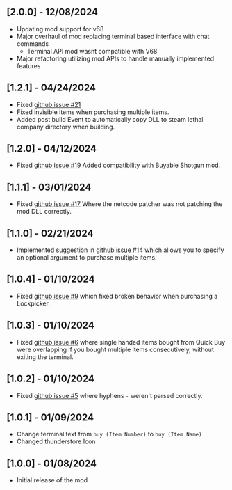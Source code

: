 ## [2.0.0] - 12/08/2024

- Updating mod support for v68
- Major overhaul of mod replacing terminal based interface with chat commands
	- Terminal API mod wasnt compatible with V68
- Major refactoring utilizing mod APIs to handle manually implemented features

## [1.2.1] - 04/24/2024

- Fixed [github issue #21](https://github.com/jakemaguy/QuickBuyMenu/issues/21) 
- Fixed invisible items when purchasing multiple items.
- Added post build Event to automatically copy DLL to steam lethal company directory when building.

## [1.2.0] - 04/12/2024

- Fixed [github issue #19](https://github.com/jakemaguy/QuickBuyMenu/issues/19) Added compatibility with Buyable Shotgun mod.

## [1.1.1] - 03/01/2024

- Fixed [github issue #17](https://github.com/jakemaguy/QuickBuyMenu/issues/17) Where the netcode patcher was not patching the mod DLL correctly.

## [1.1.0] - 02/21/2024

- Implemented suggestion in [github issue #14](https://github.com/jakemaguy/QuickBuyMenu/issues/14) which allows you to specify an optional argument to purchase multiple items.

## [1.0.4] - 01/10/2024

- Fixed [github issue #9](https://github.com/jakemaguy/QuickBuyMenu/issues/9) which fixed broken behavior when purchasing a Lockpicker.

## [1.0.3] - 01/10/2024

- Fixed [github issue #6](https://github.com/jakemaguy/QuickBuyMenu/issues/6) where single handed items bought from Quick Buy were overlapping if you bought multiple items consecutively, without exiting the terminal.

## [1.0.2] - 01/10/2024

- Fixed [github issue #5](https://github.com/jakemaguy/QuickBuyMenu/issues/5) where hyphens `-` weren't parsed correctly.

## [1.0.1] - 01/09/2024

- Change terminal text from `buy (Item Number)` to `buy (Item Name)`
- Changed thunderstore Icon

## [1.0.0] - 01/08/2024

- Initial release of the mod